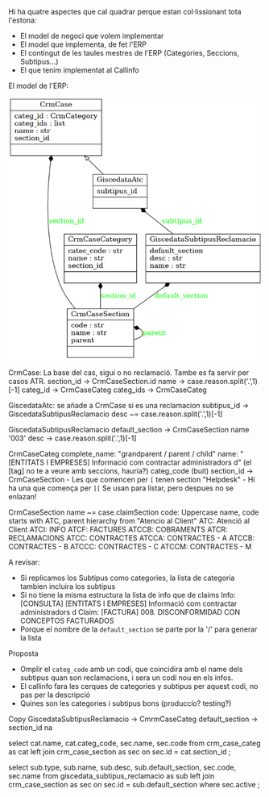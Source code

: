 Hi ha quatre aspectes que cal quadrar perque estan col·lissionant tota l'estona:

- El model de negoci que volem implementar
- El model que implementa, de fet l'ERP
- El contingut de les taules mestres de l'ERP (Categories, Seccions, Subtipus...)
- El que tenim implementat al Callinfo

El model de l'ERP:

![](claims.png)

CrmCase: La base del cas, sigui o no reclamació. Tambe es fa servir per casos ATR.
	section_id -> CrmCaseSection.id
	name -> case.reason.split('.',1)[-1]
	categ_id -> CrmCaseCateg
	categ_ids -> CrmCaseCateg

GiscedataAtc: se añade a CrmCase si es una reclamacion
	subtipus_id -> GiscedataSubtipusReclamacio desc ~= case.reason.split('.',1)[-1]

GiscedataSubtipusReclamacio
	default_section -> CrmCaseSection
	name	'003'
	desc -> case.reason.split('.',1)[-1]

CrmCaseCateg
	complete_name: "grandparent / parent / child"
	name: "[ENTITATS I EMPRESES] Informació com contractar administradors d" (el [tag] no te a veure amb seccions, hauria?)
	categ_code  (buit)
	section_id -> CrmCaseSection
	- Les que comencen per `[` tenen section "Helpdesk"
	- Hi ha una que comença per `][`
	Se usan para listar, pero despues no se enlazan!

CrmCaseSection
	name ~= case.claimSection
	code:
	Uppercase name, code starts with ATC, parent hierarchy from "Atencio al Client"
	ATC: Atenció al Client
		ATCI: INFO
		ATCF: FACTURES
		ATCCB: COBRAMENTS
		ATCR: RECLAMACIONS
		ATCC: CONTRACTES
			ATCCA: CONTRACTES - A
			ATCCB: CONTRACTES - B
			ATCCC: CONTRACTES - C
			ATCCM: CONTRACTES - M

A revisar:

- Si replicamos los Subtipus como categories, la lista de categoria tambien incluira los subtipus
- Si no tiene la misma estructura la lista de info que de claims
	Info:  [CONSULTA] [ENTITATS I EMPRESES] Informació com contractar administradors d
	Claim: [FACTURA] 008. DISCONFORMIDAD CON CONCEPTOS FACTURADOS
- Porque el nombre de la `default_section` se parte por la '/' para generar la lista


Proposta

- Omplir el `categ_code` amb un codi, que coincidira amb el name dels subtipus quan son reclamacions, i sera un codi nou en els infos.
- El callinfo fara les cerques de categories y subtipus per aquest codi, no pas per la descripció
- Quines son les categories i subtipus bons (produccío? testing?)




Copy GiscedataSubtipusReclamacio -> CmrmCaseCateg
	default_section -> section_id
	na



select
	cat.name,
	cat.categ_code,
	sec.name,
	sec.code
from crm_case_categ as cat
left join crm_case_section as sec
on sec.id = cat.section_id ;


select
	sub.type,
	sub.name,
	sub.desc,
	sub.default_section,
	sec.code,
	sec.name
from giscedata_subtipus_reclamacio as sub
left join crm_case_section as sec
on sec.id = sub.default_section
where sec.active
;










